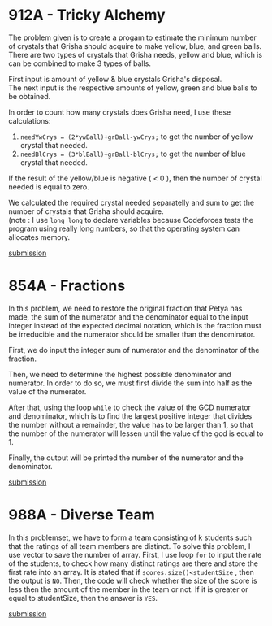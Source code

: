 # 912A - Tricky Alchemy

The problem given is to create a progam  to estimate the minimum number of crystals that Grisha should acquire to make yellow, blue, and green balls. There are two types of crystals that Grisha needs, yellow and blue, which is can be combined to make 3 types of balls.  

First input is amount of yellow & blue crystals Grisha's disposal.  
The next input is the respective amounts of yellow, green and blue balls to be obtained.  

In order to count how many crystals does Grisha need, I use these calculations:   
1. `needYwCrys = (2*ywBall)+grBall-ywCrys;` to get the number of yellow crystal that needed.
2. `needBlCrys = (3*blBall)+grBall-blCrys;` to get the number of blue crystal that needed.  

If the result of the yellow/blue is negative ( < 0 ), then the number of crystal needed is equal to zero.  

We calculated the required crystal needed separatelly and sum to get the number of crystals that Grisha should acquire.  
(note : I use `long long` to declare variables because Codeforces tests the program using really long numbers, so that the operating system can allocates memory.

[submission](http://codeforces.com/contest/912/submission/42490294)

# 854A - Fractions

In this problem, we need to restore the original fraction that Petya has made, the sum of the numerator and the denominator equal to the input integer instead of the expected decimal notation, which is the fraction must be irreducible and the numerator should be smaller than the denominator.  

First, we do input the integer sum of numerator and the denominator of the fraction.  

Then, we need to determine the highest possible denominator and numerator. In order to do so, we must first divide the sum into half as the value of the numerator.  

After that, using the loop `while` to check the value of the GCD numerator and denominator, which is to find the largest positive integer that divides the number without a remainder, the value has to be larger than 1, so that the number of the numerator will lessen until the value of the gcd is equal to 1.  

Finally, the output will be printed the number of the numerator and the denominator.

[submission](http://codeforces.com/contest/854/submission/42485461)

# 988A - Diverse Team

In this problemset, we have to form a team consisting of k students such that the ratings of all team members are distinct.
To solve this problem, I use vector to save the number of array.
First, I use loop `for` to input the rate of the students, to check how many distinct ratings are there and store the first rate into an array. It is stated that if `scores.size()<studentSize` , then the output is `NO`. Then, the code will check whether the size of the score is less then the amount of the member in the team or not. If it is greater or equal to studentSize, then the answer is `YES`. 


[submission](http://codeforces.com/contest/988/submission/42500220)
